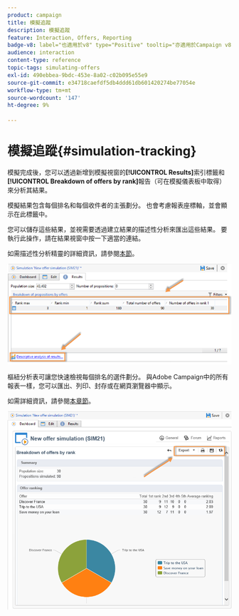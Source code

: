 ```yaml
---
product: campaign
title: 模擬追蹤
description: 模擬追蹤
feature: Interaction, Offers, Reporting
badge-v8: label="也適用於v8" type="Positive" tooltip="亦適用於Campaign v8"
audience: interaction
content-type: reference
topic-tags: simulating-offers
exl-id: 490ebbea-9bdc-453e-8a02-c02b095e55e9
source-git-commit: e34718caefdf5db4ddd61db601420274be77054e
workflow-type: tm+mt
source-wordcount: '147'
ht-degree: 9%

---
```


# 模擬追蹤{#simulation-tracking}



模擬完成後，您可以透過新增到模擬視窗的&#x200B;**[!UICONTROL Results]**&#x200B;索引標籤和&#x200B;**[!UICONTROL Breakdown of offers by rank]**&#x200B;報告（可在模擬儀表板中取得）來分析其結果。

模擬結果包含每個排名和每個收件者的主張劃分。 也會考慮報表座標軸，並會顯示在此標籤中。

您可以儲存這些結果，並視需要透過建立結果的描述性分析來匯出這些結果。 要執行此操作，請在結果視窗中按一下適當的連結。

如需描述性分析精靈的詳細資訊，請參閱[本節](../../reporting/using/about-descriptive-analysis.md)。

![](assets/offer_simulation_012.png)

樞紐分析表可讓您快速檢視每個排名的選件劃分。 與Adobe Campaign中的所有報表一樣，您可以匯出、列印、封存或在網頁瀏覽器中顯示。

如需詳細資訊，請參閱[本章節](../../reporting/using/actions-on-reports.md)。

![](assets/offer_simulation_013.png)
